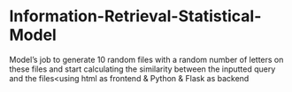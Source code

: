 # Information-Retrieval-Statistical-Model
Model’s job to generate 10 random files with a random number of letters on these files and start calculating the similarity between the inputted query and the files&lt;using html as frontend &amp; Python &amp; Flask as backend
